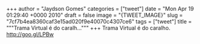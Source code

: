
+++
author = "Jaydson Gomes"
categories = ["tweet"]
date = "Mon Apr 19 01:29:40 +0000 2010"
draft = false
image = "{TWEET_IMAGE}"
slug = "7cf7b4ea8360caf3e15ad020f9e40070c4307ce6"
tags = ["tweet"]
title = """Trama Virtual é do caralh..."""
+++
Trama Virtual é do caralho. http://goo.gl/LPBw
